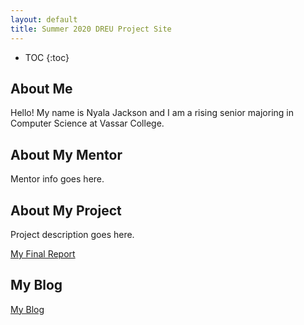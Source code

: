 ```yaml
---
layout: default
title: Summer 2020 DREU Project Site
---
```


* TOC
{:toc}

## About Me

Hello! My name is Nyala Jackson and I am a rising senior majoring in Computer Science at Vassar College. 

## About My Mentor

Mentor info goes here.

## About My Project

Project description goes here.

[My Final Report](files/finalreport.pdf)

## My Blog

[My Blog](blog.html)
